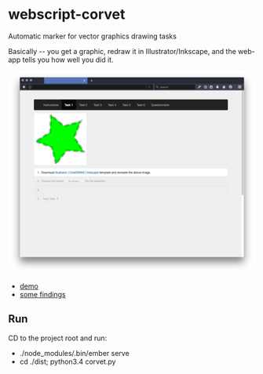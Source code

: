# webscript-corvet

Automatic marker for vector graphics drawing tasks

Basically -- you get a graphic, redraw it in Illustrator/Inkscape, and the web-app tells you how well you did it.

![screenshot](screenshot.png)

* [demo](http://corvet.tabreturn.com)
* [some findings](https://tabreturn.github.io/code/2016/12/10/comparing_colours.html)

Run
---
CD to the project root and run:
* ./node_modules/.bin/ember serve
* cd ./dist; python3.4 corvet.py
